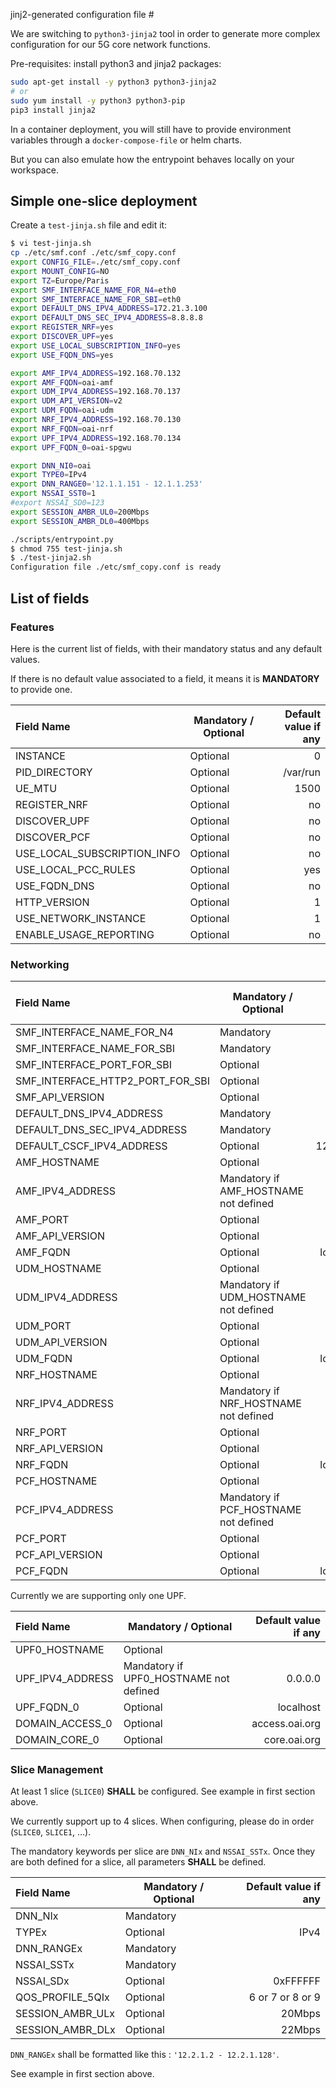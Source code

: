 jinj2-generated configuration file #

We are switching to `python3-jinja2` tool in order to generate more complex configuration for our 5G core network functions.

Pre-requisites: install python3 and jinja2 packages:

```bash
sudo apt-get install -y python3 python3-jinja2
# or
sudo yum install -y python3 python3-pip
pip3 install jinja2
```

In a container deployment, you will still have to provide environment variables through a `docker-compose-file` or helm charts.

But you can also emulate how the entrypoint behaves locally on your workspace.

## Simple one-slice deployment ##

Create a `test-jinja.sh` file and edit it:

```bash
$ vi test-jinja.sh
cp ./etc/smf.conf ./etc/smf_copy.conf
export CONFIG_FILE=./etc/smf_copy.conf
export MOUNT_CONFIG=NO
export TZ=Europe/Paris
export SMF_INTERFACE_NAME_FOR_N4=eth0
export SMF_INTERFACE_NAME_FOR_SBI=eth0
export DEFAULT_DNS_IPV4_ADDRESS=172.21.3.100
export DEFAULT_DNS_SEC_IPV4_ADDRESS=8.8.8.8
export REGISTER_NRF=yes
export DISCOVER_UPF=yes
export USE_LOCAL_SUBSCRIPTION_INFO=yes
export USE_FQDN_DNS=yes

export AMF_IPV4_ADDRESS=192.168.70.132
export AMF_FQDN=oai-amf
export UDM_IPV4_ADDRESS=192.168.70.137
export UDM_API_VERSION=v2
export UDM_FQDN=oai-udm
export NRF_IPV4_ADDRESS=192.168.70.130
export NRF_FQDN=oai-nrf
export UPF_IPV4_ADDRESS=192.168.70.134
export UPF_FQDN_0=oai-spgwu

export DNN_NI0=oai
export TYPE0=IPv4
export DNN_RANGE0='12.1.1.151 - 12.1.1.253'
export NSSAI_SST0=1
#export NSSAI_SD0=123
export SESSION_AMBR_UL0=200Mbps
export SESSION_AMBR_DL0=400Mbps

./scripts/entrypoint.py
$ chmod 755 test-jinja.sh
$ ./test-jinja2.sh 
Configuration file ./etc/smf_copy.conf is ready
```

## List of fields ##

### Features ###

Here is the current list of fields, with their mandatory status and any default values.

If there is no default value associated to a field, it means it is **MANDATORY** to provide one.

| Field Name | Mandatory / Optional | Default value if any |
|:-----------|----------------------|---------------------:|
| INSTANCE | Optional | 0 |
| PID_DIRECTORY | Optional | /var/run |
| UE_MTU | Optional | 1500 |
| REGISTER_NRF | Optional | no |
| DISCOVER_UPF | Optional | no |
| DISCOVER_PCF | Optional | no |
| USE_LOCAL_SUBSCRIPTION_INFO | Optional | no |
| USE_LOCAL_PCC_RULES | Optional | yes |
| USE_FQDN_DNS | Optional | no |
| HTTP_VERSION | Optional | 1 |
| USE_NETWORK_INSTANCE | Optional | 1 |
| ENABLE_USAGE_REPORTING | Optional | no |

### Networking ###

| Field Name | Mandatory / Optional | Default value if any |
|:-----------|----------------------|---------------------:|
| SMF_INTERFACE_NAME_FOR_N4 | Mandatory | |
| SMF_INTERFACE_NAME_FOR_SBI | Mandatory | |
| SMF_INTERFACE_PORT_FOR_SBI | Optional | 80 |
| SMF_INTERFACE_HTTP2_PORT_FOR_SBI | Optional | 8080 |
| SMF_API_VERSION | Optional | v1 |
| DEFAULT_DNS_IPV4_ADDRESS | Mandatory | |
| DEFAULT_DNS_SEC_IPV4_ADDRESS | Mandatory | |
| DEFAULT_CSCF_IPV4_ADDRESS | Optional | 127.0.0.1 |
| AMF_HOSTNAME | Optional | |
| AMF_IPV4_ADDRESS | Mandatory if AMF_HOSTNAME not defined | 0.0.0.0 |
| AMF_PORT | Optional | 80 |
| AMF_API_VERSION | Optional | v1 |
| AMF_FQDN | Optional | localhost |
| UDM_HOSTNAME | Optional | |
| UDM_IPV4_ADDRESS | Mandatory if UDM_HOSTNAME not defined | 0.0.0.0 |
| UDM_PORT | Optional | 80 |
| UDM_API_VERSION | Optional | v1 |
| UDM_FQDN | Optional | localhost |
| NRF_HOSTNAME | Optional | |
| NRF_IPV4_ADDRESS | Mandatory if NRF_HOSTNAME not defined | 0.0.0.0 |
| NRF_PORT | Optional | 80 |
| NRF_API_VERSION | Optional | v1 |
| NRF_FQDN | Optional | localhost |
| PCF_HOSTNAME | Optional | |
| PCF_IPV4_ADDRESS | Mandatory if PCF_HOSTNAME not defined | 0.0.0.0 |
| PCF_PORT | Optional | 80 |
| PCF_API_VERSION | Optional | v1 |
| PCF_FQDN | Optional | localhost |

Currently we are supporting only one UPF.

| Field Name | Mandatory / Optional | Default value if any |
|:-----------|----------------------|---------------------:|
| UPF0_HOSTNAME | Optional | |
| UPF_IPV4_ADDRESS | Mandatory if UPF0_HOSTNAME not defined | 0.0.0.0 |
| UPF_FQDN_0 | Optional | localhost |
| DOMAIN_ACCESS_0 | Optional | access.oai.org |
| DOMAIN_CORE_0 | Optional | core.oai.org |

### Slice Management ###

At least 1 slice (`SLICE0`) **SHALL** be configured. See example in first section above.

We currently support up to 4 slices. When configuring, please do in order (`SLICE0`, `SLICE1`, ...).

The mandatory keywords per slice are `DNN_NIx` and `NSSAI_SSTx`. Once they are both defined for a slice, all parameters **SHALL** be defined.

| Field Name | Mandatory / Optional | Default value if any |
|:-----------|----------------------|---------------------:|
| DNN_NIx | Mandatory | |
| TYPEx | Optional | IPv4 |
| DNN_RANGEx | Mandatory | |
| NSSAI_SSTx | Mandatory | |
| NSSAI_SDx | Optional | 0xFFFFFF |
| QOS_PROFILE_5QIx | Optional | 6 or 7 or 8 or 9 |
| SESSION_AMBR_ULx | Optional | 20Mbps |
| SESSION_AMBR_DLx | Optional | 22Mbps |

`DNN_RANGEx` shall be formatted like this : `'12.2.1.2 - 12.2.1.128'`.

See example in first section above.

